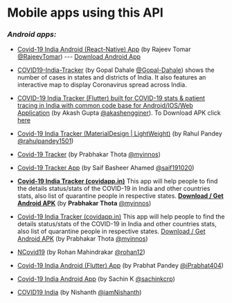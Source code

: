 # Mobile apps using this API

### _Android apps:_

- [Covid-19 India Android (React-Native) App](https://github.com/RajeevTomar/Covid-19) (by Rajeev Tomar [@RajeevTomar](https://github.com/RajeevTomar/)) --- <a href="http://positivemind.co.in/apk/covid-19_v1.1.apk"> Download Android App</a>

- [COVID19-India-Tracker](https://github.com/Gopal-Dahale/COVID19-India-Tracker) (by Gopal Dahale [@Gopal-Dahale](https://github.com/Gopal-Dahale)) shows the number of cases in states and districts of India. It also features an interactive map to display Coronavirus spread across India.

- [COVID-19 India Tracker (Flutter) built for COVID-19 stats & patient tracing in India with common code base for Android/IOS/Web Application](https://github.com/akashengginer/covid-19_tracker_india) (by Akash Gupta [@akashengginer](https://github.com/akashengginer)). To Download APK click [here](https://github.com/akashengginer/covid-19_tracker_india/blob/master/apk/app-release.apk) 

- [Covid-19 India Tracker (MaterialDesign | LightWeight)](https://tinyurl.com/covid19IndiaTracker) (by Rahul Pandey [@rahulpandey1501](http://github.com/rahulpandey1501))

- [Covid-19 Tracker](http://covidapp.in) (by Prabhakar Thota [@myinnos](https://github.com/myinnos))

- [Covid-19 Tracker App](https://github.com/saif191020/covid-19-Tracker-App) (by Saif Basheer Ahamed [@saif191020](https://github.com/saif191020))

- __[Covid-19 India Tracker (covidapp.in)](http://covidapp.in)__ This app will help people to find the details status/stats of the COVID-19 in India and other countries stats, also list of quarantine people in respective states. __[Download / Get Android APK](https://drive.google.com/file/d/1n35tQndjuDJR8l1-zYHu6UBO-ZFibFuO/view)__ (by __Prabhakar Thota__ [@myinnos](https://github.com/myinnos))

- [Covid-19 India Tracker (covidapp.in)](http://covidapp.in) This app will help people to find the details status/stats of the COVID-19 in India and other countries stats, also list of quarantine people in respective states. [Download / Get Android APK](https://drive.google.com/file/d/1n35tQndjuDJR8l1-zYHu6UBO-ZFibFuO/view) (by Prabhakar Thota [@myinnos](https://github.com/myinnos))

- [NCovid19](http://covid.softycom.in) (by Rohan Mahindrakar [@rohan12](https://github.com/ROHAN12))

- [Covid-19 India Android (Flutter) App](https://github.com/iPrabhat404/covid19-flutter) (by Prabhat Pandey [@iPrabhat404](https://github.com/iPrabhat404))

- [Covid-19 India Android App](https://tinyurl.com/covid19indiask) (by Sachin K [@sachinkcrp](https://github.com/sachinkcrp))

- [COVID19 India](https://github.com/iamnishanth/Covid19India) (by Nishanth [@iamNishanth](https://github.com/iamnishanth))
